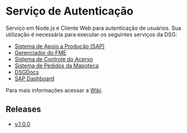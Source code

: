 ﻿# Serviço de Autenticação

Serviço em Node.js e Cliente Web para autenticação de usuários. Sua utilização é necessária para executar os seguintes serviços da DSG:

- [Sistema de Apoio a Produção (SAP)](https://github.com/1cgeo/sap)
- [Gerenciador do FME](https://github.com/1cgeo/gerenciador_fme)
- [Sistema de Controle do Acervo](https://github.com/1cgeo/controle_acervo)
- [Sistema de Pedidos da Mapoteca](https://github.com/1cgeo/mapoteca)
- [DSGDocs](https://github.com/1cgeo/DSGDocs)
- [SAP Dashboard](https://github.com/1cgeo/sap_dashboard)

Para mais informações acessar a [Wiki](https://github.com/1cgeo/auth_server/wiki).

## Releases

- [v.1.0.0](https://github.com/1cgeo/auth_server/releases/tag/v.1.0.0)